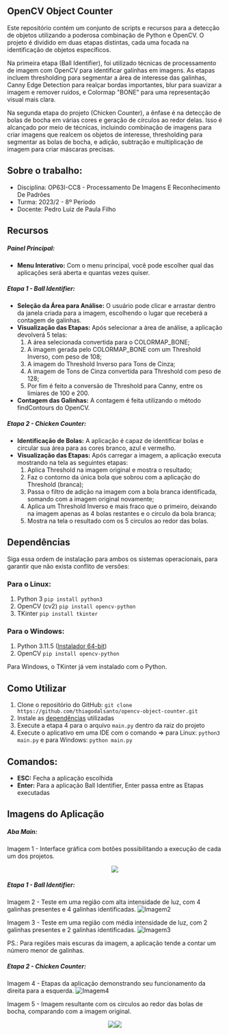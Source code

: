 ## OpenCV Object Counter
Este repositório contém um conjunto de scripts e recursos para a detecção de objetos utilizando a poderosa combinação de Python e OpenCV. O projeto é dividido em duas etapas distintas, cada uma focada na identificação de objetos específicos.

Na primeira etapa (Ball Identifier), foi utilizado técnicas de processamento de imagem com OpenCV para identificar galinhas em imagens. As etapas incluem thresholding para segmentar a área de interesse das galinhas, Canny Edge Detection para realçar bordas importantes, blur para suavizar a imagem e remover ruídos, e Colormap "BONE" para uma representação visual mais clara.

Na segunda etapa do projeto (Chicken Counter), a ênfase é na detecção de bolas de bocha em várias cores e geração de círculos ao redor delas. Isso é alcançado por meio de técnicas, incluindo combinação de imagens para criar imagens que realcem os objetos de interesse, thresholding para segmentar as bolas de bocha, e adição, subtração e multiplicação de imagem para criar máscaras precisas.

## Sobre o trabalho:

* Disciplina: OP63I-CC8 - Processamento De Imagens E Reconhecimento De Padrões	
* Turma: 2023/2 - 8º Período
* Docente: Pedro Luiz de Paula Filho

## Recursos 
##### Painel Principal:
- **Menu Interativo:** Com o menu principal, você pode escolher qual das aplicações será aberta e quantas vezes quiser.
##### Etapa 1 - Ball Identifier:
- **Seleção da Área para Análise:** O usuário pode clicar e arrastar dentro da janela criada para a imagem, escolhendo o lugar que receberá a contagem de galinhas.
- **Visualização das Etapas:** Após selecionar a área de análise, a aplicação devolverá 5 telas:
    1. A área selecionada convertida para o COLORMAP_BONE;
    2. A imagem gerada pelo COLORMAP_BONE com um Threshold Inverso, com peso de 108;
    3. A imagem do Threshold Inverso para Tons de Cinza;
    4. A imagem de Tons de Cinza convertida para Threshold com peso de 128;
    5. Por fim é feito a conversão de Threshold para Canny, entre os limiares de 100 e 200.
- **Contagem das Galinhas:** A contagem é feita utilizando o método findContours do OpenCV.

##### Etapa 2 - Chicken Counter:
- **Identificação de Bolas:** A aplicação é capaz de identificar bolas e circular sua área para as cores branco, azul e vermelho.
- **Visualização das Etapas:** Após carregar a imagem, a aplicação executa mostrando na tela as seguintes etapas:
    1. Aplica Threshold na imagem original e mostra o resultado;
    2. Faz o contorno da única bola que sobrou com a aplicação do Threshold (branca);
    3. Passa o filtro de adição na imagem com a bola branca identificada, somando com a imagem original novamente;
    4. Aplica um Threshold Inverso e mais fraco que o primeiro, deixando na imagem apenas as 4 bolas restantes e o circulo da bola branca;
    5. Mostra na tela o resultado com os 5 circulos ao redor das bolas.

## Dependências
Siga essa ordem de instalação para ambos os sistemas operacionais, para garantir que não exista conflito de versões:

### Para o Linux:
1. Python 3 `pip install python3`
2. OpenCV (cv2) `pip install opencv-python`
3. TKinter `pip install tkinter`

### Para o Windows:
1. Python 3.11.5 ([Instalador 64-bit](https://www.python.org/downloads/windows/))
2. OpenCV `pip install opencv-python`

Para Windows, o TKinter já vem instalado com o Python.

## Como Utilizar

1. Clone o repositório do GitHub: `git clone https://github.com/thiagodalsanto/opencv-object-counter.git`
2. Instale as [dependências](#dependências) utilizadas
3. Execute a etapa 4 para o arquivo `main.py` dentro da raiz do projeto
4. Execute o aplicativo em uma IDE com o comando => para Linux: `python3 main.py` e para Windows: `python main.py`

## Comandos:
 - **ESC:** Fecha a aplicação escolhida
 - **Enter:** Para a aplicação Ball Identifier, Enter passa entre as Etapas executadas

## Imagens do Aplicação
##### Aba Main:
Imagem 1 - Interface gráfica com botões possibilitando a execução de cada um dos projetos.
<p align="center">
    <img src="https://github.com/thiagodalsanto/opencv-object-counter/assets/55465433/b32ca139-f9c1-4cd0-851c-83e6156476ab">
</p>

##### Etapa 1 - Ball Identifier:

Imagem 2 - Teste em uma região com alta intensidade de luz, com 4 galinhas presentes e 4 galinhas identificadas.
![Imagem2](https://i.imgur.com/Kfnj9Yp.png)

Imagem 3 - Teste em uma região com média intensidade de luz, com 2 galinhas presentes e 2 galinhas identificadas.
![Imagem3](https://i.imgur.com/QRCz5Yh.png)  

PS.: Para regiões mais escuras da imagem, a aplicação tende a contar um número menor de galinhas.

##### Etapa 2 - Chicken Counter:

Imagem 4 - Etapas da aplicação demonstrando seu funcionamento da direita para a esquerda.
![Imagem4](https://i.imgur.com/rStcN1u.png)

Imagem 5 - Imagem resultante com os circulos ao redor das bolas de bocha, comparando com a imagem original.
<p align="center">
    <img src="https://i.imgur.com/zsPGJmG.jpg"><img src="https://i.imgur.com/22NkMao.jpg">
</p>
